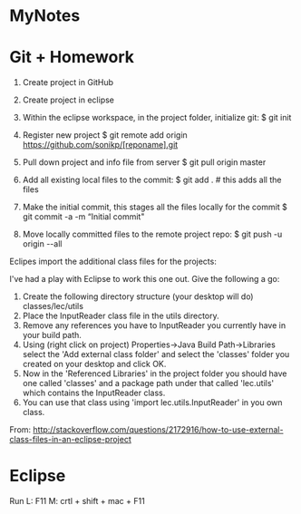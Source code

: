 # MyNotes

# Git + Homework

1. Create project in GitHub
2. Create project in eclipse
3. Within the eclipse workspace, in the project folder, initialize git:
$ git init

4. Register new project
$ git remote add origin https://github.com/sonikp/[reponame].git

5. Pull down project and info file from server
$ git pull origin master

6. Add all existing local files to the commit:
$ git add .      # this adds all the files

7. Make the initial commit, this stages all the files locally for the commit
$ git commit -a -m “Initial commit"

8. Move locally committed files to the remote project repo:
$ git push -u origin --all

Eclipes import the additional class files for the projects:

I've had a play with Eclipse to work this one out. Give the following a go:

1. Create the following directory structure (your desktop will do) classes/lec/utils
2. Place the InputReader class file in the utils directory.
3. Remove any references you have to InputReader you currently have in your build path.
4. Using (right click on project) Properties->Java Build Path->Libraries select the 'Add external class folder' and select the 'classes' folder you created on your desktop and click OK.
5. Now in the 'Referenced Libraries' in the project folder you should have one called 'classes' and a package path under that called 'lec.utils' which contains the InputReader class.
6. You can use that class using 'import lec.utils.InputReader' in you own class.

From:
http://stackoverflow.com/questions/2172916/how-to-use-external-class-files-in-an-eclipse-project

# Eclipse
Run
L: F11
M: crtl + shift + mac + F11


